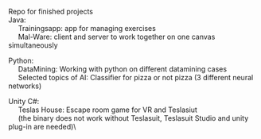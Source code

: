 Repo for finished projects\
Java:\
&nbsp;&nbsp;&nbsp;&nbsp; Trainingsapp: app for managing exercises\
&nbsp;&nbsp;&nbsp;&nbsp; Mal-Ware: client and server to work together on one canvas simultaneously

Python:\
&nbsp;&nbsp;&nbsp;&nbsp; DataMining: Working with python on different datamining cases\
&nbsp;&nbsp;&nbsp;&nbsp; Selected topics of AI: Classifier for pizza or not pizza (3 different neural networks)

Unity C#:\
&nbsp;&nbsp;&nbsp;&nbsp; Teslas House: Escape room game for VR and Teslasiut\
&nbsp;&nbsp;&nbsp;&nbsp; (the binary does not work without Teslasuit, Teslasuit Studio and unity plug-in are needed)\
